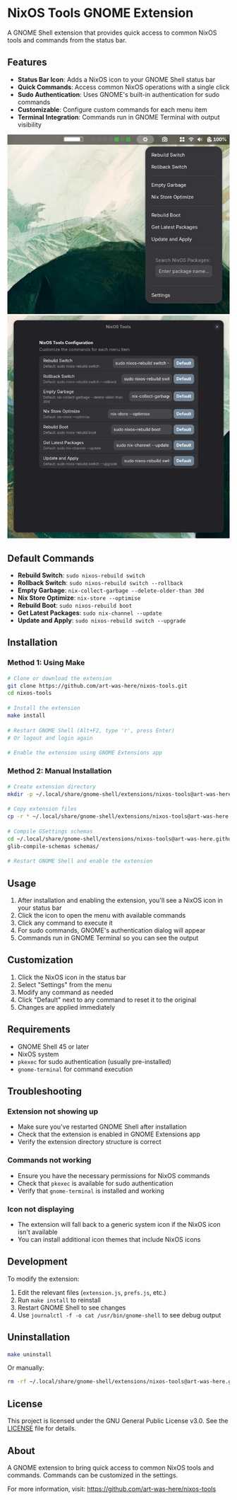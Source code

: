 # NixOS Tools GNOME Extension

A GNOME Shell extension that provides quick access to common NixOS tools and commands from the status bar.

## Features

- **Status Bar Icon**: Adds a NixOS icon to your GNOME Shell status bar
- **Quick Commands**: Access common NixOS operations with a single click
- **Sudo Authentication**: Uses GNOME's built-in authentication for sudo commands
- **Customizable**: Configure custom commands for each menu item
- **Terminal Integration**: Commands run in GNOME Terminal with output visibility

![NixOS Tools Menu](screenshots/example0.png) ![NixOS Tools Settings](screenshots/example1.png)

## Default Commands

- **Rebuild Switch**: `sudo nixos-rebuild switch`
- **Rollback Switch**: `sudo nixos-rebuild switch --rollback`
- **Empty Garbage**: `nix-collect-garbage --delete-older-than 30d`
- **Nix Store Optimize**: `nix-store --optimise`
- **Rebuild Boot**: `sudo nixos-rebuild boot`
- **Get Latest Packages**: `sudo nix-channel --update`
- **Update and Apply**: `sudo nixos-rebuild switch --upgrade`

## Installation

### Method 1: Using Make

```bash
# Clone or download the extension
git clone https://github.com/art-was-here/nixos-tools.git
cd nixos-tools

# Install the extension
make install

# Restart GNOME Shell (Alt+F2, type 'r', press Enter)
# Or logout and login again

# Enable the extension using GNOME Extensions app
```

### Method 2: Manual Installation

```bash
# Create extension directory
mkdir -p ~/.local/share/gnome-shell/extensions/nixos-tools@art-was-here.github.io

# Copy extension files
cp -r * ~/.local/share/gnome-shell/extensions/nixos-tools@art-was-here.github.io/

# Compile GSettings schemas
cd ~/.local/share/gnome-shell/extensions/nixos-tools@art-was-here.github.io
glib-compile-schemas schemas/

# Restart GNOME Shell and enable the extension
```

## Usage

1. After installation and enabling the extension, you'll see a NixOS icon in your status bar
2. Click the icon to open the menu with available commands
3. Click any command to execute it
4. For sudo commands, GNOME's authentication dialog will appear
5. Commands run in GNOME Terminal so you can see the output

## Customization

1. Click the NixOS icon in the status bar
2. Select "Settings" from the menu
3. Modify any command as needed
4. Click "Default" next to any command to reset it to the original
5. Changes are applied immediately

## Requirements

- GNOME Shell 45 or later
- NixOS system
- `pkexec` for sudo authentication (usually pre-installed)
- `gnome-terminal` for command execution

## Troubleshooting

### Extension not showing up
- Make sure you've restarted GNOME Shell after installation
- Check that the extension is enabled in GNOME Extensions app
- Verify the extension directory structure is correct

### Commands not working
- Ensure you have the necessary permissions for NixOS commands
- Check that `pkexec` is available for sudo authentication
- Verify that `gnome-terminal` is installed and working

### Icon not displaying
- The extension will fall back to a generic system icon if the NixOS icon isn't available
- You can install additional icon themes that include NixOS icons

## Development

To modify the extension:

1. Edit the relevant files (`extension.js`, `prefs.js`, etc.)
2. Run `make install` to reinstall
3. Restart GNOME Shell to see changes
4. Use `journalctl -f -o cat /usr/bin/gnome-shell` to see debug output

## Uninstallation

```bash
make uninstall
```

Or manually:

```bash
rm -rf ~/.local/share/gnome-shell/extensions/nixos-tools@art-was-here.github.io
```

## License

This project is licensed under the GNU General Public License v3.0. See the [LICENSE](LICENSE) file for details.

## About

A GNOME extension to bring quick access to common NixOS tools and commands. Commands can be customized in the settings.

For more information, visit: https://github.com/art-was-here/nixos-tools 